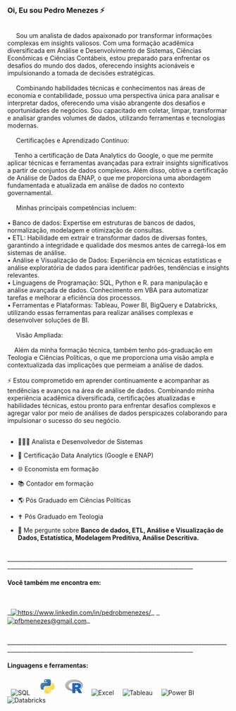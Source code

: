 <h3 align="left">Oi, Eu sou Pedro Menezes ⚡</h3>
<br>
&nbsp;&nbsp;&nbsp;&nbsp; Sou um analista de dados apaixonado por transformar informações complexas em insights valiosos. Com uma formação acadêmica diversificada em Análise e Desenvolvimento de Sistemas, Ciências Econômicas e Ciências Contábeis, estou preparado para enfrentar os desafios do mundo dos dados, oferecendo insights acionáveis e impulsionando a tomada de decisões estratégicas.&nbsp;&nbsp;&nbsp;&nbsp;
<br><br>
&nbsp;&nbsp;&nbsp;&nbsp; Combinando habilidades técnicas e conhecimentos nas áreas de economia e contabilidade, possuo uma perspectiva única para analisar e interpretar dados, oferecendo uma visão abrangente dos desafios e oportunidades de negócios. Sou capacitado em coletar, limpar, transformar e analisar grandes volumes de dados, utilizando ferramentas e tecnologias modernas.&nbsp;&nbsp;&nbsp;&nbsp;
<br><br>
&nbsp;&nbsp;&nbsp;&nbsp; Certificações e Aprendizado Contínuo:
<br><br>
&nbsp;&nbsp;&nbsp;&nbsp;Tenho a certificação de Data Analytics do Google, o que me permite aplicar técnicas e ferramentas avançadas para extrair insights significativos a partir de conjuntos de dados complexos. Além disso, obtive a certificação de Análise de Dados da ENAP, o que me proporciona uma abordagem fundamentada e atualizada em análise de dados no contexto governamental.&nbsp;&nbsp;&nbsp;&nbsp;
<br><br>
&nbsp;&nbsp;&nbsp;&nbsp; Minhas principais competências incluem:
<br><br>
• Banco de dados: Expertise em estruturas de bancos de dados, normalização, modelagem e otimização de consultas.<br>
• ETL: Habilidade em extrair e transformar dados de diversas fontes, garantindo a integridade e qualidade dos mesmos antes de carregá-los em sistemas de análise.<br>
• Análise e Visualização de Dados: Experiência em técnicas estatísticas e análise exploratória de dados para identificar padrões, tendências e insights relevantes.<br>
• Linguagens de Programação: SQL, Python e R. para manipulação e análise avançada de dados. Conhecimento em VBA para automatizar tarefas e melhorar a eficiência dos processos.<br>
• Ferramentas e Plataformas: Tableau, Power BI, BigQuery e Databricks, utilizando essas ferramentas para realizar análises complexas e desenvolver soluções de BI.
&nbsp;&nbsp;&nbsp;&nbsp;
<br><br>
&nbsp;&nbsp;&nbsp;&nbsp; Visão Ampliada:
<br><br>
&nbsp;&nbsp;&nbsp;&nbsp;Além da minha formação técnica, também tenho pós-graduação em Teologia e Ciências Políticas, o que me proporciona uma visão ampla e contextualizada das implicações que permeiam a análise de dados.
<br><br>
⚡ Estou comprometido em aprender continuamente e acompanhar as tendências e avanços na área de análise de dados. Combinando minha experiência acadêmica diversificada, certificações atualizadas e habilidades técnicas, estou pronto para enfrentar desafios complexos e agregar valor por meio de análises de dados perspicazes colaborando para impulsionar o sucesso do seu negócio.&nbsp;&nbsp;&nbsp;&nbsp;

<br>
<br>

- 🧑🏻‍💻 Analista e Desenvolvedor de Sistemas
- 🎲 Certificação Data Analytics (Google e ENAP)
- 🌐 Economista em formação
- 📚 Contador em formação
- 🌎 Pós Graduado em Ciências Políticas
- ✝️ Pós Graduado em Teologia

- 💬 Me pergunte sobre **Banco de dados, ETL, Análise e Visualização de Dados, Estatística, Modelagem Preditiva, Análise Descritiva.**
<br>
________________________________________________________________________________________________________________________________________________
<br>
<h4 align="left">Você também me encontra em:</h4>

<br>
<p align="left">
  <a href="https://www.linkedin.com/in/pedrobmenezes/" target="blank">&nbsp;&nbsp;<img align="center" src="https://img.shields.io/badge/linkedin-%230077B5.svg?style=for-the-badge&logo=linkedin&logoColor=white" alt="https://www.linkedin.com/in/pedrobmenezes/"/>&nbsp;&nbsp;</a>
    <a href="mailto:pfbmenezes@gmail.com" target="blank">&nbsp;&nbsp;<img align="center" src="https://img.shields.io/badge/Gmail-D14836?style=for-the-badge&logo=gmail&logoColor=white" alt="pfbmenezes@gmail.com"/>&nbsp;&nbsp;</a>
</p>

<br>
________________________________________________________________________________________________________________________________________________
<h4 align="left">Linguagens e ferramentas:</h4>
<div style="display: inline"> 
                 &nbsp;&nbsp;<img src="https://icons.veryicon.com/png/o/file-type/file-type-icon-library/sql-9.png" title="SQL" alt="SQL" width="40" height="40"/>&nbsp;&nbsp;
                 &nbsp;&nbsp;<img src="https://raw.githubusercontent.com/devicons/devicon/master/icons/python/python-original.svg" title="Python" alt="Python" width="40" height="40"/>&nbsp;&nbsp;
                &nbsp;&nbsp;<img src="https://raw.githubusercontent.com/devicons/devicon/1119b9f84c0290e0f0b38982099a2bd027a48bf1/icons/r/r-original.svg" title="R." alt="R." width="40" height="40"/>&nbsp;&nbsp;
                 &nbsp;&nbsp;<img src="https://upload.wikimedia.org/wikipedia/commons/thumb/3/34/Microsoft_Office_Excel_%282019%E2%80%93present%29.svg/768px-Microsoft_Office_Excel_%282019%E2%80%93present%29.svg.png?20190925171014" title="Excel" alt="Excel" width="40" height="40"/>&nbsp;&nbsp;  
                 &nbsp;&nbsp;<img src="https://cdn.worldvectorlogo.com/logos/tableau-software.svg" title="Tableau" alt="Tableau" width="40" height="40"/>&nbsp;&nbsp;
                 &nbsp;&nbsp;<img src="https://raw.githubusercontent.com/microsoft/PowerBI-Icons/a3ca9ab3f109ea86b3f48844c0a8666073176af2/SVG/Power-BI.svg" title="Power BI" alt="Power BI" width="40" height="40"/>&nbsp;&nbsp;
                 &nbsp;&nbsp;<img src="https://www.vectorlogo.zone/logos/databricks/databricks-ar21.svg" title="Databricks" alt="Databricks" width="150" height="50"/>&nbsp;&nbsp;
</div>


<br>
